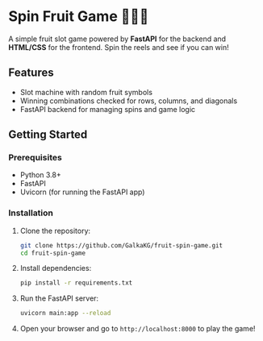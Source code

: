 # Spin Fruit Game 🍒🍋🍊

A simple fruit slot game powered by **FastAPI** for the backend and **HTML/CSS** for the frontend. Spin the reels and see if you can win!

## Features

- Slot machine with random fruit symbols
- Winning combinations checked for rows, columns, and diagonals
- FastAPI backend for managing spins and game logic

## Getting Started

### Prerequisites

- Python 3.8+
- FastAPI
- Uvicorn (for running the FastAPI app)

### Installation

1. Clone the repository:
   ```bash
   git clone https://github.com/GalkaKG/fruit-spin-game.git
   cd fruit-spin-game

2. Install dependencies:
   ```bash
   pip install -r requirements.txt

3. Run the FastAPI server:
   ```bash
   uvicorn main:app --reload

4. Open your browser and go to ``http://localhost:8000`` to play the game!
